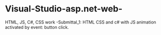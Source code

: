 # Visual-Studio-asp.net-web-
HTML, JS, C#, CSS work
  -Submittal_1:
      HTML CSS and c# with JS animation activated by event: button click.
